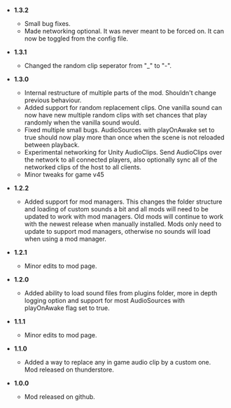 -   **1.3.2**

    -   Small bug fixes.
    -	Made networking optional. It was never meant to be forced on. It can now be toggled from the config file.

-   **1.3.1**

    -   Changed the random clip seperator from "_" to "-".


-   **1.3.0**

    -   Internal restructure of multiple parts of the mod. Shouldn't change previous behaviour.
    -	Added support for random replacement clips. One vanilla sound can now have new multiple random clips with set chances that play randomly when the vanilla sound would.
    -	Fixed multiple small bugs. AudioSources with playOnAwake set to true should now play more than once when the scene is not reloaded between playback.
    -	Experimental networking for Unity AudioClips. Send AudioClips over the network to all connected players, also optionally sync all of the networked clips of the host to all clients.
    -	Minor tweaks for game v45

-   **1.2.2**

    -   Added support for mod managers. This changes the folder structure and loading of custom sounds a bit and all mods will need to be updated to work with mod managers. Old mods will continue to work with the newest release when manually installed. Mods only need to update to support mod managers, otherwise no sounds will load when using a mod manager.

-   **1.2.1**

    -   Minor edits to mod page.

-   **1.2.0**

    -   Added ability to load sound files from plugins folder, more in depth logging option and support for most AudioSources with playOnAwake flag set to true.

-   **1.1.1**

    -   Minor edits to mod page.

-   **1.1.0**

    -   Added a way to replace any in game audio clip by a custom one. Mod released on thunderstore.

-   **1.0.0**

    -   Mod released on github.
